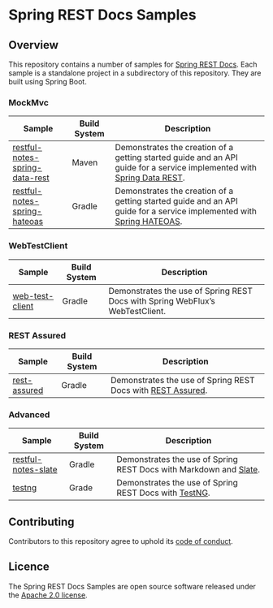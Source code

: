 # Spring REST Docs Samples

## Overview

This repository contains a number of samples for [Spring REST Docs][1].
Each sample is a standalone project in a subdirectory of this repository.
They are built using Spring Boot.

### MockMvc

| Sample                              | Build System | Description |
| ----------------------------------- | ------------ | ----------- |
| [restful-notes-spring-data-rest][2] | Maven        | Demonstrates the creation of a getting started guide and an API guide for a service implemented with [Spring Data REST][3]. |
| [restful-notes-spring-hateoas][4]   | Gradle       | Demonstrates the creation of a getting started guide and an API guide for a service implemented with [Spring HATEOAS][5]. |

### WebTestClient

| Sample               | Build System | Description |
| ---------------------| ------------ | ----------- |
| [web-test-client][6] | Gradle       | Demonstrates the use of Spring REST Docs with Spring WebFlux’s WebTestClient. |

### REST Assured

| Sample            | Build System | Description |
| ------------------| ------------ | ----------- |
| [rest-assured][7] | Gradle       | Demonstrates the use of Spring REST Docs with [REST Assured][8]. |

### Advanced

| Sample                   | Build System | Description |
| -------------------------| ------------ | ----------- |
| [restful-notes-slate][9] | Gradle       | Demonstrates the use of Spring REST Docs with Markdown and [Slate][10]. |
| [testng][11]             | Grade        | Demonstrates the use of Spring REST Docs with [TestNG][12]. |

## Contributing

Contributors to this repository agree to uphold its [code of conduct][13].

## Licence

The Spring REST Docs Samples are open source software released under the [Apache 2.0 license][14].

[1]: https://github.com/spring-projects/spring-restdocs
[2]: restful-notes-spring-data-rest
[3]: https://spring.io/projects/spring-data-rest/
[4]: restful-notes-spring-hateoas
[5]: https://spring.io/projects/spring-hateoas/
[6]: restful-notes-slate
[7]: rest-assured
[8]: https://rest-assured.io
[9]: restful-notes-slate
[10]: https://github.com/slatedocs/slate
[11]: testng
[12]: https://testng.org/doc/
[13]: CODE_OF_CONDUCT.md
[14]: https://www.apache.org/licenses/LICENSE-2.0.html

